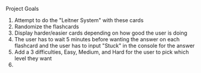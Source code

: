 Project Goals

1. Attempt to do the "Leitner System" with these cards
2. Randomize the flashcards
3. Display harder/easier cards depending on how good the user is doing
4. The user has to wait 5 minutes before wanting the answer on each flashcard and the user has to input "Stuck" in the console for the answer
5. Add a 3 difficulties, Easy, Medium, and Hard for the user to pick which level they want
6. 